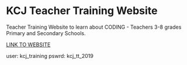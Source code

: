 # KCJ Teacher Training Website 
Teacher Training Website to learn about CODING - Teachers 3-8 grades Primary and Secondary Schools.

[LINK TO WEBSITE](https://training.kidscodejeunesse.org/)

user: kcj_training
pswrd: kcj_tt_2019

